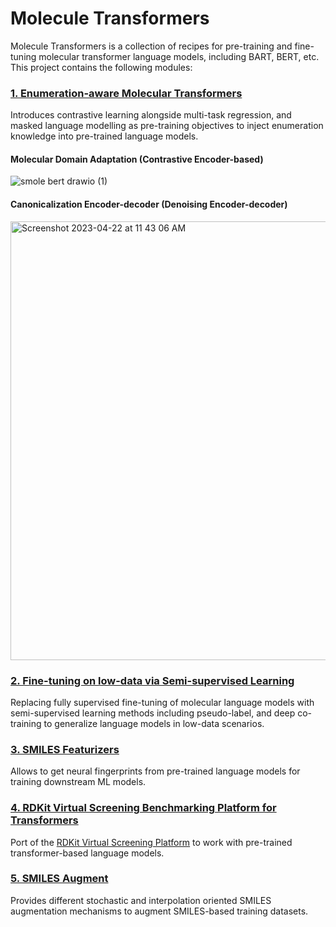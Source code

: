 # Molecule Transformers
Molecule Transformers is a collection of recipes for pre-training and fine-tuning molecular transformer language models, including BART, BERT, etc. This project contains the following modules:

### [1. Enumeration-aware Molecular Transformers](https://github.com/MoleculeTransformers/enumeration-aware-molecule-transformers)
Introduces contrastive learning alongside multi-task regression, and masked language modelling as pre-training objectives to inject enumeration knowledge into pre-trained language models.
#### Molecular Domain Adaptation (Contrastive Encoder-based)
![smole bert drawio (1)](https://user-images.githubusercontent.com/6007894/233776898-931c5f2f-0286-483e-9a96-5740bc15ba49.svg)

#### Canonicalization Encoder-decoder (Denoising Encoder-decoder)
<img width="702" alt="Screenshot 2023-04-22 at 11 43 06 AM" src="https://user-images.githubusercontent.com/6007894/233776512-ab6cdeef-02f1-4076-9b76-b228cbf26456.png">

### [2. Fine-tuning on low-data via Semi-supervised Learning](https://github.com/MoleculeTransformers/moleculenet-bert-ssl)
Replacing fully supervised fine-tuning of molecular language models with semi-supervised learning methods including pseudo-label, and deep co-training to generalize language models in low-data scenarios.

### [3. SMILES Featurizers](https://github.com/MoleculeTransformers/smiles-featurizers)
Allows to get neural fingerprints from pre-trained language models for training downstream ML models.

### [4. RDKit Virtual Screening Benchmarking Platform for Transformers](https://github.com/MoleculeTransformers/rdkit-benchmarking-platform-transformers)
Port of the [RDKit Virtual Screening Platform](https://github.com/rdkit/benchmarking_platform) to work with pre-trained transformer-based language models.

### [5. SMILES Augment](https://github.com/MoleculeTransformers/smiles-augment)
Provides different stochastic and interpolation oriented SMILES augmentation mechanisms to augment SMILES-based training datasets.
